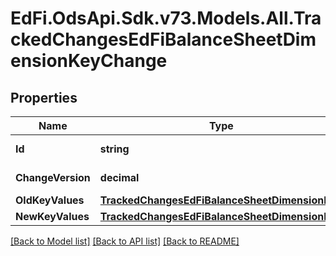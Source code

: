 # EdFi.OdsApi.Sdk.v73.Models.All.TrackedChangesEdFiBalanceSheetDimensionKeyChange

## Properties

Name | Type | Description | Notes
------------ | ------------- | ------------- | -------------
**Id** | **string** | Resource identifier | [optional] 
**ChangeVersion** | **decimal** | Change version | [optional] 
**OldKeyValues** | [**TrackedChangesEdFiBalanceSheetDimensionKey**](TrackedChangesEdFiBalanceSheetDimensionKey.md) |  | [optional] 
**NewKeyValues** | [**TrackedChangesEdFiBalanceSheetDimensionKey**](TrackedChangesEdFiBalanceSheetDimensionKey.md) |  | [optional] 

[[Back to Model list]](../../README.md#documentation-for-models) [[Back to API list]](../../README.md#documentation-for-api-endpoints) [[Back to README]](../../README.md)

